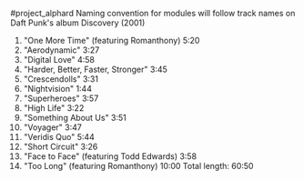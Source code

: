 #project_alphard
Naming convention for modules will follow track names on Daft Punk's album Discovery (2001)
1.	"One More Time" (featuring Romanthony) 5:20
2.	"Aerodynamic"	3:27
3.	"Digital Love" 4:58
4.	"Harder, Better, Faster, Stronger" 3:45
5.	"Crescendolls" 3:31
6.	"Nightvision"	1:44
7.	"Superheroes"	3:57
8.	"High Life"	 	3:22
9.	"Something About Us"	 	3:51
10.	"Voyager"	 	3:47
11.	"Veridis Quo"	 	5:44
12.	"Short Circuit"	 	3:26
13.	"Face to Face" (featuring Todd Edwards)	3:58
14.	"Too Long" (featuring Romanthony)	10:00
                        Total length:	60:50

